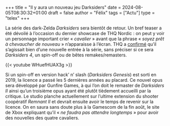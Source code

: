 +++
title = "Il y aura un nouveau jeu Darksiders"
date = 2024-08-05T08:30:32+01:00
draft = false
author = "Félix"
tags = ["Actu"]
type = "telex"
+++ 

La série des dark-Zelda *Darksiders* sera bientôt de retour. Un bref teaser a été dévoilé à l’occasion du dernier showcase de THQ Nordic : on peut y voir un personnage important crier « *cavalier* » avant que la phrase « *soyez prêt à chevaucher de nouveau* » n’apparaisse à l’écran. THQ a [confirmé](https://news.xbox.com/en-us/2024/08/02/thq-nordic-2024-digital-showcase-check-out-all-the-reveals-coming-to-xbox/) qu’il s’agissait bien d’une nouvelle entrée à la série, sans préciser si ce sera *Darksiders 4*, un spin-off ou de bêtes remakes/remasters.

{{< youtube WHuefHUAX3g >}}

Si un spin-off en version hack’ n’ slash (*Darksiders Genesis*) est sorti en 2019, la licence a passé les 5 dernières années au placard. Ce nouvel opus sera développé par Gunfire Games, à qui l’on doit le remaster de *Darksiders II* ainsi qu’un troisième opus ayant été plutôt tièdement accueilli par la critique. Le studio planche actuellement sur l’ultime extension du shooter coopératif *Remnant II* et devrait ensuite avoir le temps de revenir sur la licence. On en saura sans doute plus à la Gamescom de la fin août, le site de Xbox expliquant qu’il « *ne faudra pas attendre longtemps* » pour avoir des nouvelles des quatre cavaliers.